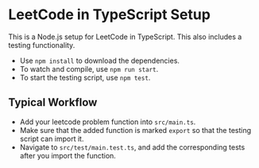 # LeetCode in TypeScript Setup

This is a Node.js setup for LeetCode in TypeScript. This also includes a testing functionality.

- Use `npm install` to download the dependencies.
- To watch and compile, use `npm run start`.
- To start the testing script, use `npm test`.

## Typical Workflow

- Add your leetcode problem function into `src/main.ts`.
- Make sure that the added function is marked `export` so that the testing script can import it.
- Navigate to `src/test/main.test.ts`, and add the corresponding tests after you import the function.
